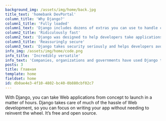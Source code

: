 ```yaml
---
background_img: /assets/img/home/back.jpg
title_text: 'homebank DevPortal'
column_title: 'Why Django?'
column1_title: 'Fully loaded'
column1_text: 'Django includes dozens of extras you can use to handle common Web development tasks. Django takes care of user authentication, content administration, site maps, RSS feeds, and many more tasks — right out of the box.'
column2_title: 'Ridiculously fast'
column2_text: 'Django was designed to help developers take applications from concept to completion as quickly as possible.'
column3_title: 'Reassuringly secure'
column3_text: 'Django takes security seriously and helps developers avoid many common security mistakes, such as SQL injection, cross-site scripting, cross-site request forgery and clickjacking. Its user authentication system provides a secure way to manage user accounts and passwords'
info_img: /assets/img/home/code.png
info_title: 'Incredibly versatile'
info_text: 'Companies, organizations and governments have used Django to build all sorts of things — from content management systems to social networks to scientific computing platforms.'
posts: 3
title: Главная
template: home
fieldset: home
id: db0ae4e3-4f10-4802-bc40-0b880cbf02c7
---
```

With Django, you can take Web applications from concept to launch in a matter of hours. Django takes care of much of the hassle of Web development, so you can focus on writing your app without needing to reinvent the wheel. It’s free and open source.
